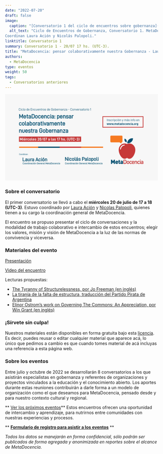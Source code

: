 ```yaml
---
date: "2022-07-20"
draft: false
image:
  caption: "[Conversatorio 1 del ciclo de encuentros sobre gobernanza](https://www.metadocencia.org/content/es/evento/Gobernanza/GobernanzaMD_agenda.jpg)"
  alt_text: "Ciclo de Encuentros de Gobernanza, Conversatorio 1. MetaDocencia: pensar colaborativamente nuestra Gobernanza. Miércoles 20/07 a las 17 hs. (UTC-3).
Coordinan Laura Ación y Nicolás Palopoli."
linktitle: Conversatorio 1
summary: Conversatorio 1 - 20/07 17 hs. (UTC-3). 
title: "MetaDocencia: pensar colaborativamente nuestra Gobernanza - Laura Ación y Nicolás Palopoli"
authors:
  - MetaDocencia
type: eventos
weight: 50
tags:
  - Conversatorios anteriores
---
```


<!--- placeholder -->

![](./GobernanzaMD1.jpg)

### Sobre el conversatorio

El primer conversatorio se llevó a cabo el **miércoles 20 de julio de 17 a 18 (UTC-3)**. Estuvo coordinado por [Laura Ación](https://www.metadocencia.org/authors/lacion/) y [Nicolas Palopoli](https://www.metadocencia.org/authors/npalopoli/), quienes tienen a su cargo la coordinación general de MetaDocencia.

El encuentro se propuso presentar el ciclo de conversaciones y la modalidad de trabajo colaborativo e intercambio de estos encuentros; elegir los valores, misión y visión de MetaDocencia a la luz de las normas de convivencia y viceversa.

### Materiales del evento

[Presentación](https://docs.google.com/presentation/d/1RnoD3inpMVZ5VhHli3sb5nAUtWwVY8qwmBBqtb0Ql6I/edit?usp=sharing)

[Video del encuentro](https://youtu.be/SotP_QwBDj8)

Lecturas propuestas: 
* [The Tyranny of Structurelessness, por Jo Freeman (en inglés)](https://www.jofreeman.com/joreen/tyranny.htm)
* [La tiranía de la falta de estructura, traducción del Partido Pirata de Argentina](https://utopia.partidopirata.com.ar/la_tirania_de_la_falta_de_estructuras.html)
* [Elinor Ostrom’s work on Governing The Commons: An Appreciation, por Win Grant (en inglés)](https://blogs.lse.ac.uk/lsereviewofbooks/2012/06/17/elinor-ostroms-work-on-governing-the-commons-an-appreciation/)

### ¡Sírvete sin culpa!

Nuestros materiales están disponibles en forma gratuita bajo esta [licencia](https://creativecommons.org/licenses/by/4.0/deed.es). Es decir, puedes reusar o editar cualquier material que aparece acá, lo único que pedimos a cambio es que cuando tomes material de acá incluyas una referencia a esta página web.

### Sobre los eventos

Entre julio y octubre de 2022 se desarrollarán 8 conversatorios a los que asistirán especialistas en gobernanza y referentes de organizaciones y proyectos vinculados a la educación y el conocimiento abierto. Los aportes durante estas reuniones contribuirán a darle forma a un modelo de organización como el que deseamos para MetaDocencia, pensado desde y para nuestro contexto cultural y regional. 

** [Ver los próximos eventos](https://deploy-preview-101--metadocencia.netlify.app/eventos/)**
Estos encuentros ofrecen una oportunidad de intercambio y aprendizaje, para nutrirnos entre comunidades con nuestras experiencias y procesos.

** **[Formulario de registro para asistir a los eventos](https://docs.google.com/forms/d/e/1FAIpQLSfUHrL4F10zWwOuRKW0I8y-_7YT1p8PslzIk7jLBuoR41Hs-Q/viewform)** **

*Todos los datos se manejarán en forma confidencial, sólo podrán ser publicados de forma agregada y anonimizada en reportes sobre el alcance de MetaDocencia.*
